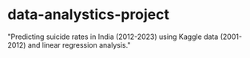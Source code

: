 # data-analystics-project
"Predicting suicide rates in India (2012-2023) using Kaggle data (2001-2012) and linear regression analysis."
